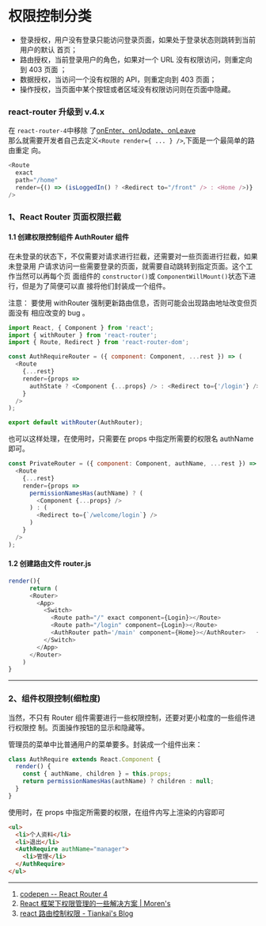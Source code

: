 # 权限控制分类

- 登录授权，用户没有登录只能访问登录页面，如果处于登录状态则跳转到当前用户的默认
  首页；
- 路由授权，当前登录用户的角色，如果对一个 URL 没有权限访问，则重定向到 403 页面
  ；
- 数据授权，当访问一个没有权限的 API，则重定向到 403 页面；
- 操作授权，当页面中某个按钮或者区域没有权限访问则在页面中隐藏。

### react-router 升级到 v.4.x

在 `react-router-4`中移除
了[onEnter、onUpdate、onLeave](https://github.com/ReactTraining/react-router/blob/master/packages/react-router/docs/guides/migrating.md#on-properties)  
那么就需要开发者自己去定义`<Route render={ ... } />`,下面是一个最简单的路由重定
向。

```javascript
<Route
  exact
  path="/home"
  render={() => (isLoggedIn() ? <Redirect to="/front" /> : <Home />)}
/>
```

### 1、React Router 页面权限拦截

#### 1.1 创建权限控制组件 AuthRouter 组件

在未登录的状态下，不仅需要对请求进行拦截，还需要对一些页面进行拦截，如果未登录用
户请求访问一些需要登录的页面，就需要自动跳转到指定页面。这个工作当然可以再每个页
面组件的 `constructor()`或 `ComponentWillMount()`状态下进行，但是为了简便可以直
接将他们封装成一个组件。

注意： 要使用 withRouter 强制更新路由信息，否则可能会出现路由地址改变但页面没有
相应改变的 bug 。

```javascript
import React, { Component } from 'react';
import { withRouter } from 'react-router';
import { Route, Redirect } from 'react-router-dom';

const AuthRequireRouter = ({ component: Component, ...rest }) => (
  <Route
    {...rest}
    render={props =>
      authState ? <Component {...props} /> : <Redirect to={'/login'} />
    }
  />
);

export default withRouter(AuthRouter);
```

也可以这样处理，在使用时，只需要在 props 中指定所需要的权限名 authName 即可。

```javascript
const PrivateRouter = ({ component: Component, authName, ...rest }) => (
  <Route
    {...rest}
    render={props =>
      permissionNamesHas(authName) ? (
        <Component {...props} />
      ) : (
        <Redirect to={`/welcome/login`} />
      )
    }
  />
);
```

#### 1.2 创建路由文件 router.js

```javascript
render(){
      return (
      <Router>
        <App>
          <Switch>
            <Route path="/" exact component={Login}></Route>
            <Route path="/login" component={Login}></Route>
            <AuthRouter path='/main' component={Home}></AuthRouter>   {/*登录权限控制组件*/}
          </Switch>
        </App>
      </Router>
    )
}
```

---

### 2、组件权限控制(细粒度)

当然，不只有 Router 组件需要进行一些权限控制，还要对更小粒度的一些组件进行权限控
制。页面操作按钮的显示和隐藏等。

管理员的菜单中比普通用户的菜单要多。封装成一个组件出来：

```javascript
class AuthRequire extends React.Component {
  render() {
    const { authName, children } = this.props;
    return permissionNamesHas(authName) ? children : null;
  }
}
```

使用时，在 props 中指定所需要的权限，在组件内写上渲染的内容即可

```html
<ul>
  <li>个人资料</li>
  <li>退出</li>
  <AuthRequire authName="manager">
    <li>管理</li>
  </AuthRequire>
</ul>
```

---

1. [codepen -- React Router 4](https://codepen.io/bradwestfall/project/editor/XWNWge?preview_height=50&open_file=src/app.js)
2. [React 框架下权限管理的一些解决方案 | Moren's](https://blog.yangteng.me/2018/20180205js-framework-auth/)
3. [react 路由控制权限 - Tiankai's Blog](http://www.tiankai.party/posts/45622/)
